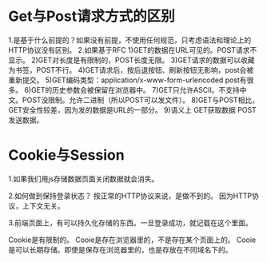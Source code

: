 #  Get与Post请求方式的区别
1.是基于什么前提的？如果没有前提，不使用任何规范，只考虑语法和理论上的HTTP协议没有区别。
2.如果基于RFC
    1)GET的数据在URL可见的。POST请求不显示。
    2)GET对长度是有限制的，POST长度无限。
    3)GET请求的数据可以收藏为书签，POST不行。
    4)GET请求后，按后退按钮、刷新按钮无影响，post会被重新提交。
    5)GET编码类型：application/x-www-form-urlencoded post有很多。
    6)GET的历史参数会被保留在浏览器中。
    7)GET只允许ASCII。不支持中文。POST没限制。允许二进制（所以POST可以发文件）。
    8)GET与POST相比，GET安全性较差，因为发的数据是URL的一部分。
    9)语义上 GET获取数据 POST发送数据。


#  Cookie与Session
1.如果我们用js存储数据页面关闭数据就会消失。

2.如何做到保持登录状态？
按正常的HTTP协议来说，是做不到的。
因为HTTP协议，上下文无关。

3.前端页面上，有可以持久化存储的东西。一旦登录成功，就记载在这个里面。

Cookie是有限制的。
Cooie是存在浏览器里的，不是存在某个页面上的。
Cooie是可以长期存储。即使是保存在浏览器里的，也是存放在不同域名下的。